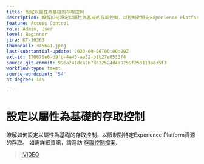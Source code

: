 ```yaml
---
title: 設定以屬性為基礎的存取控制
description: 瞭解如何設定以屬性為基礎的存取控制，以控制對特定Experience Platform資源的存取。
feature: Access Control
role: Admin, User
level: Beginner
jira: KT-10363
thumbnail: 345641.jpeg
last-substantial-update: 2023-09-06T00:00:00Z
exl-id: 170676e6-d9fb-4a45-aa32-b1b27e8533f4
source-git-commit: 996a241dca2b7d622524d4a9259f253113a835f3
workflow-type: tm+mt
source-wordcount: '54'
ht-degree: 14%

---
```


# 設定以屬性為基礎的存取控制

瞭解如何設定以屬性為基礎的存取控制，以限制對特定Experience Platform資源的存取。 如需詳細資訊，請造訪 [存取控制檔案](https://experienceleague.adobe.com/docs/experience-platform/access-control/abac/overview.html).

>[!VIDEO](https://video.tv.adobe.com/v/345641?learn=on)
